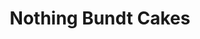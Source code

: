 ---
title: "Nothing Bundt Cakes"
url: /san-antonio/nothing-bundt-cakes-west-loop-1604-south/
shop: Konditorei
---